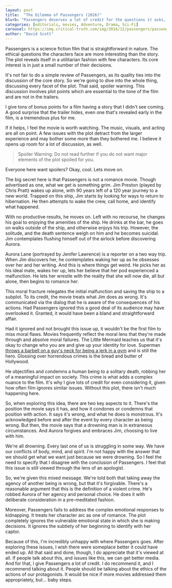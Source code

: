 ```yaml
---
layout: post
title:  "The Dilemma of Passengers (2016)"
blurb: "Passengers deserves a lot of credit for the questions it asks, even if the answers it gives aren't satisfactory."
categories: [editorials, movies, Adventure, Drama, Sci-Fi]
carousel: https://img.critical-truth.com/img/2016/12/passengers/passengers-cover.jpg
author: "David Scott"
---
```


Passengers is a science fiction film that is straightforward in nature. The ethical questions the characters face are more interesting than the story. The plot reveals itself in a utilitarian fashion with few characters. Its core interest is in just a small number of their decisions. 

It's not fair to do a simple review of Passengers, as its quality ties into the discussion of the core story. So we're going to dive into the whole thing, discussing every facet of the plot. That said, spoiler warning. This discussion involves plot points which are essential to the tone of the film and are not in the trailers.

I give tons of bonus points for a film having a story that I didn't see coming. A good surprise that the trailer hides, even one that's revealed early in the film, is a tremendous plus for me.

If it helps, I feel the movie is worth watching. The  music, visuals, and acting are all on point. A few issues with the plot detract from the larger experience and may bother some more than they bothered me. I believe it opens up room for a lot of discussion, as well.

> Spoiler Warning: Do not read further if you do not want major elements of the plot spoiled for you.

Everyone here want spoilers? Okay, cool. Lets move on.

The big secret here is that Passengers is not a romance movie. Though advertised as one, what we get is something grim. Jim Preston (played by Chris Pratt) wakes up alone, with 90 years left of a 120 year journey to a new world. Trapped on this ship, Jim starts by looking for ways to return to hibernation. He then attempts to wake the crew, call home, and identify what happened. 

With no productive results, he moves on. Left with no recourse, he changes his goal to enjoying the amenities of the ship. He drinks at the bar, he goes on walks outside of the ship, and otherwise enjoys his trip. However, the solitude, and the death sentence weigh on him and he becomes suicidal. Jim contemplates flushing himself out of the airlock before discovering Aurora.

Aurora Lane (portrayed by Jenifer Lawrence) is a reporter on a two way trip. When Jim discovers her, he contemplates waking her up as he obsesses over her and her writing. And this is where things get weird. He picks her as his ideal mate, wakes her up, lets her  believe that her pod experienced a malfunction. He lets her wrestle with the reality that she will now die, all but alone, then begins to romance her.

This moral fracture  relegates the initial malfunction and saving the ship to a subplot. To its credit, the movie treats what Jim does as wrong. It's communicated via the dialog that he is aware of the consequences of his actions. Had Passengers ignored this a good deal of its audience may have overlooked it. Granted, it would have been a bland and straightforward affair. 

Had it ignored and not brought this issue up, it wouldn't be the first film to miss moral flaws. Movies frequently reflect the moral lens that they're made through and absolve moral failures. The Little Mermaid teaches us that it's okay to change who you are and give up your identity for love. Superman [throws a barbell on a guy's neck for being a jerk in a gym](https://youtu.be/1phidBmoNcY?t=1m34s "Superman attempts murder.") and is still the hero. Glossing over horrendous crimes is the bread and butter of Hollywood. 

He objectifies and condemns a human being to a solitary death, robbing her of a meaningful impact on society. This crime is what adds a complex nuance to the film. It's why I give lots of credit for even considering it, given how often film ignores similar issues. Without this plot, there isn't much happening here.

So, when exploring this idea, there are two key aspects to it. There's the position the movie says it has, and how it condones or condemns that position with action. It says it's wrong, and what he does is monstrous. It's acknowledged before and after the event by every character as being wrong. But then, the movie says that a drowning man is in extraneous circumstances. And Aurora forgives and embraces Jim, choosing to live with him.

We're all drowning. Every last one of us is struggling in some way. We have our conflicts of body, mind, and spirit. I'm not happy with the answer that we should get what we want just because we were drowning. So I feel the need to specify that I disagree with the conclusion of Passengers. I feel that this issue is still viewed through the lens of an apologist.

So, we're given this mixed message. We're told both that taking away the agency of another being is wrong, but that it's forgivable. There's a reasonable argument that this is the definition of a violent crime. He's robbed Aurora of her agency and personal choice. He does it with deliberate consideration in a pre-meditated fashion.

Moreover, Passengers fails to address the complex emotional responses to kidnapping. It treats her character arc as one of romance. The plot completely ignores the vulnerable emotional state in which she is making decisions. It ignores the subtlety of her beginning to identify with her captor. 

Because of this, I'm incredibly unhappy with where Passengers goes. After exploring these issues, I wish there were someplace better it could have ended up. All that said and done, though, I do appreciate that it's viewed at all. If people talk about this, and issues like this, we can get better media. And for that, I give Passengers a lot of credit. I do recommend it, and I recommend talking about it. People should be talking about the ethics of the actions of our protagonists. It would be nice if more movies addressed them appropriately, but... baby steps.